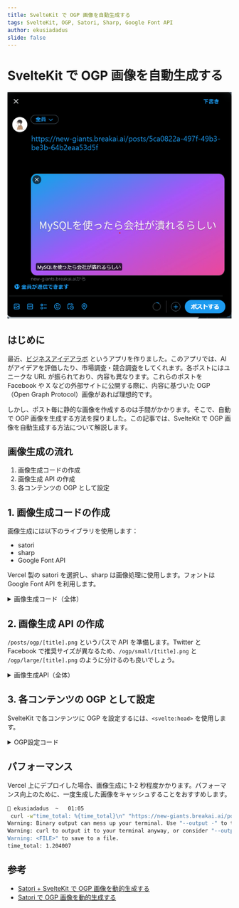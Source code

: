 ```yaml
---
title: SvelteKit で OGP 画像を自動生成する
tags: SvelteKit, OGP, Satori, Sharp, Google Font API
author: ekusiadadus
slide: false
---
```


# SvelteKit で OGP 画像を自動生成する

![OGP Image](/images/sveltekit_ogp.png)

## はじめに

最近、[ビジネスアイデアラボ](https://new-giants.breakai.ai) というアプリを作りました。このアプリでは、AI がアイデアを評価したり、市場調査・競合調査をしてくれます。各ポストにはユニークな URL が振られており、内容も異なります。これらのポストを Facebook や X などの外部サイトに公開する際に、内容に基づいた OGP（Open Graph Protocol）画像があれば理想的です。

しかし、ポスト毎に静的な画像を作成するのは手間がかかります。そこで、自動で OGP 画像を生成する方法を探りました。この記事では、SvelteKit で OGP 画像を自動生成する方法について解説します。

## 画像生成の流れ

1. 画像生成コードの作成
2. 画像生成 API の作成
3. 各コンテンツの OGP として設定

## 1. 画像生成コードの作成

画像生成には以下のライブラリを使用します：

- satori
- sharp
- Google Font API

Vercel 製の satori を選択し、sharp は画像処理に使用します。フォントは Google Font API を利用します。

<details>
<summary>画像生成コード（全体）</summary>

```typescript
// src/lib/generateOGPImage.ts
import satori, { type SatoriOptions } from "satori";
import sharp from "sharp";

export const generateOgpImage = async (
  title: string,
  width: number,
  height: number
) => {
  if (!process.env.GOOGLE_FONTS_API_KEY) {
    throw new Error("GOOGLE_FONTS_API_KEY is not set");
  }
  // Fetch Google Font
  const endpoint = new URL("https://www.googleapis.com/webfonts/v1/webfonts");
  endpoint.searchParams.set("family", "Noto Sans JP");
  endpoint.searchParams.set("key", process.env.GOOGLE_FONTS_API_KEY ?? "");

  try {
    const response = await fetch(endpoint);
    if (!response.ok) {
      throw new Error(`HTTP error! status: ${response.status}`);
    }
    const info = await response.json();
    console.log("API Response:", JSON.stringify(info, null, 2));

    if (!info.items || info.items.length === 0) {
      throw new Error("No font items found in the API response");
    }

    const fontItem = info.items[0];
    if (!fontItem.files || !fontItem.files.regular) {
      throw new Error("Regular font file not found in the API response");
    }

    const fontUrl = fontItem.files.regular;
    const fontResponse = await fetch(fontUrl, { cache: "no-cache" });
    if (!fontResponse.ok) {
      throw new Error(`Failed to fetch font file: ${fontResponse.status}`);
    }
    const fontBuffer = await fontResponse.arrayBuffer();

    const options: SatoriOptions = {
      width,
      height,
      fonts: [
        {
          name: "Noto Sans JP",
          data: fontBuffer,
          weight: 400,
          style: "normal",
        },
      ],
    };

    const svg = await satori(
      {
        type: "div",
        props: {
          style: {
            height: "100%",
            width: "100%",
            display: "flex",
            flexDirection: "column",
            alignItems: "center",
            justifyContent: "center",
            backgroundColor: "#0ea5e9",
            backgroundImage:
              "linear-gradient(to bottom right, #0ea5e9, #a855f7, #ec4899)",
            fontSize: 64,
            fontWeight: 700,
            color: "white",
            textAlign: "center",
            padding: "40px",
          },
          children: [
            {
              type: "div",
              props: {
                children: title,
                style: {
                  textShadow: "0 2px 4px rgba(0,0,0,0.2)",
                },
              },
            },
          ],
        },
      },
      options
    );

    const png = await sharp(Buffer.from(svg)).png().toBuffer();
    return png;
  } catch (error) {
    console.error("Error in generateOgpImage:", error);
    throw error;
  }
};
```

</details>

## 2. 画像生成 API の作成

`/posts/ogp/[title].png` というパスで API を準備します。Twitter と Facebook で推奨サイズが異なるため、`/ogp/small/[title].png` と `/ogp/large/[title].png` のように分けるのも良いでしょう。

<details>
<summary>画像生成API（全体）</summary>

```typescript
// src/routes/posts/ogp/[title].png/+server.ts
import { generateOgpImage } from "$lib/generateOgpImage";
import type { RequestHandler } from "@sveltejs/kit";

export const GET: RequestHandler = async ({ params }) => {
  const { title } = params;
  const width = 1200;
  const height = 630;
  const png = await generateOgpImage(
    title ?? "Giants | BreakAI | AI for Business",
    width,
    height
  );

  return new Response(png, {
    headers: {
      "Content-Type": "image/png",
    },
  });
};
```

</details>

## 3. 各コンテンツの OGP として設定

SvelteKit で各コンテンツに OGP を設定するには、`<svelte:head>` を使用します。

<details>
<summary>OGP設定コード</summary>

```svelte
<svelte:head>
  <title>
    {data.post.title} | {$LL.POSTPAGE.SITE_TITLE({ title: data.post.title })}
  </title>
  <meta name="description" content="{data.post.content}" />

  <!-- Open Graph / Facebook -->
  <meta property="og:type" content="article" />
  <meta property="og:url"
  content={`https://new-giants.breakai.ai/posts/${data.post.id}`} />
  <meta property="og:title" content="{data.post.title}" />
  <meta property="og:description" content="{data.post.content}" />
  <meta property="og:image"
  content={`https://new-giants.breakai.ai/posts/ogp/large/${encodeURIComponent(data.post.title
  ?? 'breakai')}.png`} />
  <meta property="og:image:alt" content="{data.post.title}" />

  <!-- Open Graph / Facebook - Multiple image sizes -->
  <meta
    property="og:image"
    content="https://new-giants.breakai.ai/posts/ogp/large/${encodeURIComponent(
			data.post.title ?? 'breakai'
		)}.png"
  />
  <meta property="og:image:width" content="1423" />
  <meta property="og:image:height" content="771" />
  <meta
    property="og:image"
    content="https://new-giants.breakai.ai/posts/ogp/small/${encodeURIComponent(
			data.post.title ?? 'breakai'
		)}.png"
  />
  <meta property="og:image:width" content="1200" />
  <meta property="og:image:height" content="630" />

  <!-- Twitter -->
  <meta name="twitter:card" content="summary_large_image" />
  <meta name="twitter:site" content="{$LL.META.TWITTER_CREATOR()}" />
  <meta name="twitter:creator" content="{$LL.META.TWITTER_CREATOR()}" />
  <meta name="twitter:title" content="{data.post.title}" />
  <meta name="twitter:description" content="{data.post.content}" />
  <meta name="twitter:image"
  content={`https://new-giants.breakai.ai/posts/ogp/large/${encodeURIComponent(data.post.title
  ?? 'breakai')}.png`} />
  <meta name="twitter:image:width" content="1423" />
  <meta name="twitter:image:height" content="771" />
  <meta name="twitter:image"
  content={`https://new-giants.breakai.ai/posts/ogp/small/${encodeURIComponent(data.post.title
  ?? 'breakai')}.png`} />
  <meta name="twitter:image:width" content="1200" />
  <meta name="twitter:image:height" content="630" />

  <meta name="twitter:card" content="{$LL.META.TWITTER_CARD()}" />
  <meta name="twitter:site" content="{$LL.META.TWITTER_CREATOR()}" />
  <meta name="twitter:creator" content="{$LL.META.TWITTER_CREATOR()}" />
  <meta name="twitter:title" content="{data.post.title}" />
  <meta name="twitter:description" content="{data.post.content}" />
</svelte:head>
```

</details>

## パフォーマンス

Vercel 上にデプロイした場合、画像生成に 1-2 秒程度かかります。パフォーマンス向上のために、一度生成した画像をキャッシュすることをおすすめします。

```bash
󰕈 ekusiadadus  ~   01:05
 curl -w"time_total: %{time_total}\n" "https://new-giants.breakai.ai/posts/ogp/How%20To%20Perfectly%20Pitch%20Your%20Seed%20Stage%20Startup%20With%20Y%20Combinator's%20Michael%20Seibel.png"
Warning: Binary output can mess up your terminal. Use "--output -" to tell
Warning: curl to output it to your terminal anyway, or consider "--output
Warning: <FILE>" to save to a file.
time_total: 1.204007
```

## 参考

- [Satori + SvelteKit で OGP 画像を動的生成する](https://azukiazusa.dev/blog/satori-sveltekit-ogp-image/)
- [Satori で OGP 画像を動的生成する](https://zenn.dev/de_teiu_tkg/articles/677dabfb5c739c)

